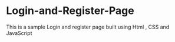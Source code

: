 # Login-and-Register-Page

This is a sample Login and register page built using Html , CSS and JavaScript
